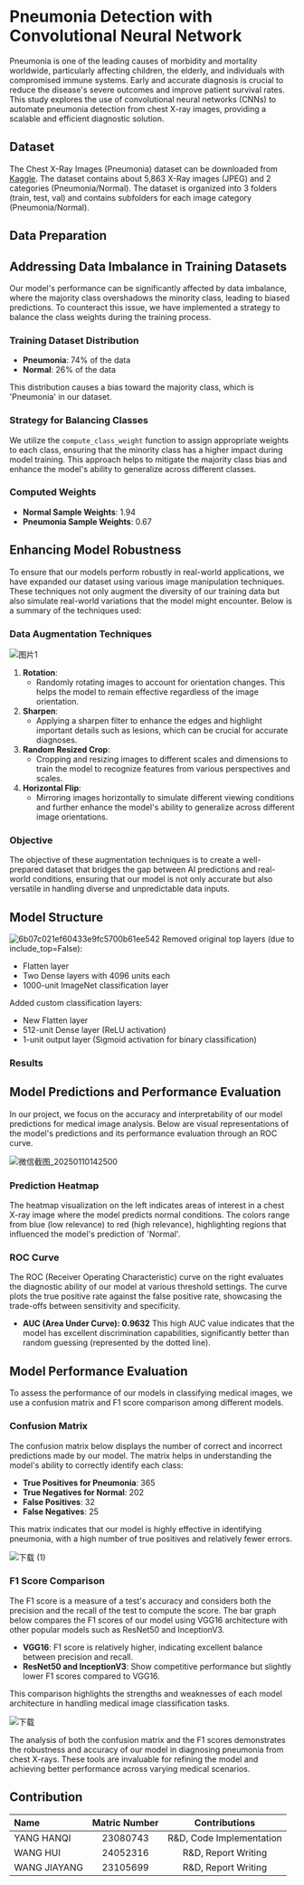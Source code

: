 # Pneumonia Detection with Convolutional Neural Network
Pneumonia is one of the leading causes of morbidity and mortality worldwide, particularly affecting children, the elderly, and individuals with compromised immune systems. Early and accurate diagnosis is crucial to reduce the disease's severe outcomes and improve patient survival rates.  This study explores the use of convolutional neural networks (CNNs) to automate pneumonia detection from chest X-ray images, providing a scalable and efficient diagnostic solution.
## Dataset
The Chest X-Ray Images (Pneumonia) dataset can be downloaded from [Kaggle](https://www.kaggle.com/datasets/paultimothymooney/chest-xray-pneumonia). The dataset contains about 5,863 X-Ray images (JPEG) and 2 categories (Pneumonia/Normal). The dataset is organized into 3 folders (train, test, val) and contains subfolders for each image category (Pneumonia/Normal). 
## Data Preparation

## Addressing Data Imbalance in Training Datasets

Our model's performance can be significantly affected by data imbalance, where the majority class overshadows the minority class, leading to biased predictions. To counteract this issue, we have implemented a strategy to balance the class weights during the training process.

### Training Dataset Distribution

- **Pneumonia**: 74% of the data
- **Normal**: 26% of the data

This distribution causes a bias toward the majority class, which is 'Pneumonia' in our dataset.

### Strategy for Balancing Classes

We utilize the `compute_class_weight` function to assign appropriate weights to each class, ensuring that the minority class has a higher impact during model training. This approach helps to mitigate the majority class bias and enhance the model's ability to generalize across different classes.

### Computed Weights

- **Normal Sample Weights**: 1.94
- **Pneumonia Sample Weights**: 0.67

## Enhancing Model Robustness
To ensure that our models perform robustly in real-world applications, we have expanded our dataset using various image manipulation techniques. These techniques not only augment the diversity of our training data but also simulate real-world variations that the model might encounter. Below is a summary of the techniques used:
### Data Augmentation Techniques
![图片1](https://github.com/user-attachments/assets/a81e018e-43a3-40a9-9904-86838a9853d0)
1. **Rotation**:
   - Randomly rotating images to account for orientation changes. This helps the model to remain effective regardless of the image orientation.
2. **Sharpen**:
   - Applying a sharpen filter to enhance the edges and highlight important details such as lesions, which can be crucial for accurate diagnoses.
3. **Random Resized Crop**:
   - Cropping and resizing images to different scales and dimensions to train the model to recognize features from various perspectives and scales.
4. **Horizontal Flip**:
   - Mirroring images horizontally to simulate different viewing conditions and further enhance the model's ability to generalize across different image orientations.
### Objective
The objective of these augmentation techniques is to create a well-prepared dataset that bridges the gap between AI predictions and real-world conditions, ensuring that our model is not only accurate but also versatile in handling diverse and unpredictable data inputs.




## Model Structure

![6b07c021ef60433e9fc5700b61ee542](https://github.com/user-attachments/assets/7868d337-27ec-49b3-9e97-ac1a5d22060e)
Removed original top layers (due to include_top=False):
- Flatten layer
- Two Dense layers with 4096 units each
- 1000-unit ImageNet classification layer

Added custom classification layers:
- New Flatten layer
- 512-unit Dense layer (ReLU activation)
- 1-unit output layer (Sigmoid activation for binary classification)


### Results
## Model Predictions and Performance Evaluation

In our project, we focus on the accuracy and interpretability of our model predictions for medical image analysis. Below are visual representations of the model's predictions and its performance evaluation through an ROC curve.

![微信截图_20250110142500](https://github.com/user-attachments/assets/54d12c0f-4c9e-4110-ad33-40f4915edc25)


### Prediction Heatmap

The heatmap visualization on the left indicates areas of interest in a chest X-ray image where the model predicts normal conditions. The colors range from blue (low relevance) to red (high relevance), highlighting regions that influenced the model's prediction of 'Normal'.

### ROC Curve
The ROC (Receiver Operating Characteristic) curve on the right evaluates the diagnostic ability of our model at various threshold settings. The curve plots the true positive rate against the false positive rate, showcasing the trade-offs between sensitivity and specificity.

- **AUC (Area Under Curve): 0.9632**
  This high AUC value indicates that the model has excellent discrimination capabilities, significantly better than random guessing (represented by the dotted line).

## Model Performance Evaluation

To assess the performance of our models in classifying medical images, we use a confusion matrix and F1 score comparison among different models.

### Confusion Matrix

The confusion matrix below displays the number of correct and incorrect predictions made by our model. The matrix helps in understanding the model's ability to correctly identify each class:

- **True Positives for Pneumonia**: 365
- **True Negatives for Normal**: 202
- **False Positives**: 32
- **False Negatives**: 25

This matrix indicates that our model is highly effective in identifying pneumonia, with a high number of true positives and relatively fewer errors.

![下载 (1)](https://github.com/user-attachments/assets/f0366a96-e3cc-41ac-bea6-3ec49d46ed22)


### F1 Score Comparison

The F1 score is a measure of a test's accuracy and considers both the precision and the recall of the test to compute the score. The bar graph below compares the F1 scores of our model using VGG16 architecture with other popular models such as ResNet50 and InceptionV3.

- **VGG16**: F1 score is relatively higher, indicating excellent balance between precision and recall.
- **ResNet50 and InceptionV3**: Show competitive performance but slightly lower F1 scores compared to VGG16.

This comparison highlights the strengths and weaknesses of each model architecture in handling medical image classification tasks.

![下载](https://github.com/user-attachments/assets/bad5641b-be80-48e0-9438-d5a171913fe7)


The analysis of both the confusion matrix and the F1 scores demonstrates the robustness and accuracy of our model in diagnosing pneumonia from chest X-rays. These tools are invaluable for refining the model and achieving better performance across varying medical scenarios.


## Contribution
|      Name   |     Matric Number    |     Contributions  | 
|  :--------   |  :--------:  |  :--------: |
|  YANG HANQI  |   23080743  | R&D, Code Implementation |
|  WANG HUI  |  24052316  | R&D, Report Writing |
|  WANG JIAYANG  |  23105699  | R&D, Report Writing |
